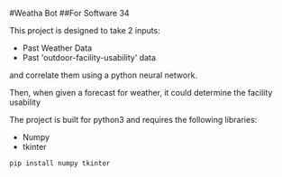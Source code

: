 #Weatha Bot
##For Software 34

This project is designed to take 2 inputs:
- Past Weather Data
- Past 'outdoor-facility-usability' data

and correlate them using a python neural network.

Then, when given a forecast for weather, it could determine the facility usability


The project is built for python3 and requires the following libraries:
- Numpy
- tkinter


``pip install numpy tkinter``
